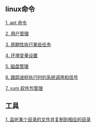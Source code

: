 
<h2>linux命令</h2>

<a href="linux/apt.md">1. apt 命令</a>

<a href="linux/user.md">2. 用户管理</a>

<a href="linux/crontab.md">3. 周期性执行某些任务</a>

<a href="linux/export.md">4. 环境变量设置</a>

<a href="linux/diak_manager.md">5. 磁盘管理</a>

<a href="linux/strace.md">6. 跟踪进程执行时的系统调用和信号</a>

<a href="linux/yum.md">7. yum 软件包管理</a>


<h2>工具</h2>

<a href="tool/sync_client_lua.py">1. 监听某个目录的文件并复制到相应的目录</a>
